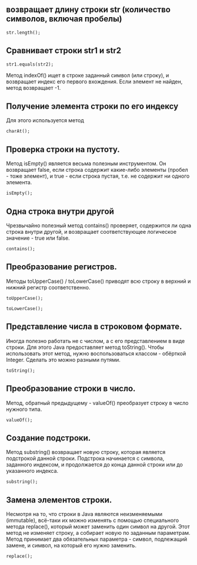 
## возвращает длину строки str (количество символов, включая пробелы)
```
str.length();
```
## Сравнивает строки str1 и str2

```
str1.equals(str2);
```
Метод indexOf() ищет в строке заданный символ (или строку), и возвращает  индекс его первого вхождения. Если элемент не найден, метод возвращает -1.
## Получение элемента строки по его индексу
Для этого используется метод

```
charAt();
```

## Проверка строки на пустоту.
Метод isEmpty() является весьма полезным инструментом. Он возвращает false, если строка содержит какие-либо элементы (пробел - тоже элемент), и true - если строка пустая, т.е. не содержит ни одного элемента.
```
isEmpty();
```
## Одна строка внутри другой

Чрезвычайно полезный метод contains() проверяет, содержится ли одна строка внутри другой, и возвращает соответствующее логическое значение - true или false.

```
contains();
```

## Преобразование регистров.

Методы  toUpperCase() / toLowerCase() приводят всю строку в верхний и нижний регистр соответственно.

```
toUpperCase();

toLowerCase();
```

## Представление числа в строковом формате.

Иногда полезно работать не с числом, а с его представлением в виде строки. Для этого Java предоставляет метод toString(). Чтобы использовать этот метод, нужно воспользоваться классом - обёрткой Integer. Сделать это можно разными путями.

```
toString();
```

## Преобразование строки в число.

Метод, обратный предыдущему - valueOf() преобразует строку в число нужного типа.
```
valueOf();
```

## Создание подстроки.

Метод substring() возвращает новую строку, которая является подстрокой данной строки. Подстрока начинается с символа, заданного индексом, и продолжается до конца данной строки или до указанного индекса.
```
substring();
```

## Замена элементов строки.

Несмотря на то, что строки в Java являются неизменяемыми (immutable), всё-таки их можно изменять с помощью специального метода replace(), который может заменить один символ на другой. Этот метод не изменяет строку, а собирает новую по заданным параметрам. Метод принимает два обязательных параметра - символ, подлежащий замене, и символ, на который его нужно заменить.
```
replace();
```